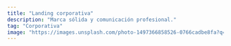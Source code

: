```yaml
---
title: "Landing corporativa"
description: "Marca sólida y comunicación profesional."
tag: "Corporativa"
image: "https://images.unsplash.com/photo-1497366858526-0766cadbe8fa?q=80&w=1400&auto=format&fit=crop"
---
```

